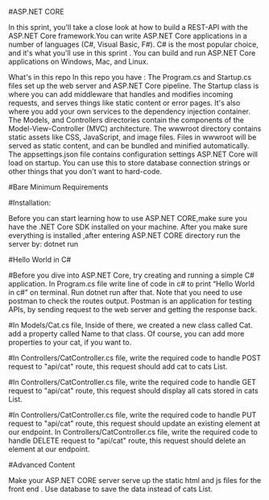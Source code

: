 #ASP.NET CORE

In this sprint, you'll take a close look at how to build a REST-API with the ASP.NET Core framework.You can write ASP.NET Core applications in a number of languages (C#, Visual Basic, F#). C# is the most popular choice, and it's what you'll use in this sprint . You can build and run ASP.NET Core applications on Windows, Mac, and Linux.


What's in this repo
In this repo you have :
The Program.cs and Startup.cs files set up the web server and ASP.NET Core pipeline. The Startup class is where you can add middleware that handles and modifies incoming requests, and serves things like static content or error pages. It's also where you add your own services to the dependency injection container.
The Models,  and Controllers directories contain the components of the Model-View-Controller (MVC) architecture.
The wwwroot directory contains static assets like CSS, JavaScript, and image files. Files in wwwroot will be served as static content, and can be bundled and minified automatically. 
The appsettings.json file contains configuration settings ASP.NET Core will load on startup. You can use this to store database connection strings or other things that you don't want to hard-code.


#Bare Minimum Requirements

#Installation: 

Before you can start learning how to use ASP.NET CORE,make sure you have the .NET Core SDK installed on your machine. 
After you make sure everything is installed ,after entering  ASP.NET CORE
directory run the server by:
dotnet run

#Hello World in C#

#Before you dive into ASP.NET Core, try creating and running a simple C# application.
In Program.cs file write line of code in c# to print “Hello World in c#” on terminal. Run dotnet run  after that.
Note that you need to use postman to check the routes output.
Postman is an application for testing APIs, by sending request to the web server and getting the response back.


#In Models/Cat.cs file, Inside of there, we created a new class called Cat. add a property called Name to that class. Of course, you can add more properties to your cat, if you want to.


#In Controllers/CatController.cs file, write the required code to handle POST request to "api/cat" route, this request should add cat to cats List.


#In Controllers/CatController.cs file, write the required code to handle GET request to "api/cat" route, this request should display all cats stored in cats List.


#In Controllers/CatController.cs file, write the required code to handle PUT request to "api/cat" route, this request should update an existing element at our endpoint.
In Controllers/CatController.cs file, write the required code to handle DELETE request to "api/cat" route, this request should delete an  element at our endpoint.


#Advanced Content


Make your ASP.NET CORE  server serve up the static html and js files for the front end  .
Use database to save the data instead of cats List.



